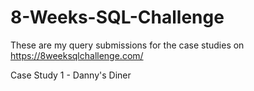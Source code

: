 # 8-Weeks-SQL-Challenge

These are my query submissions for the case studies on https://8weeksqlchallenge.com/

Case Study 1 - Danny's Diner

